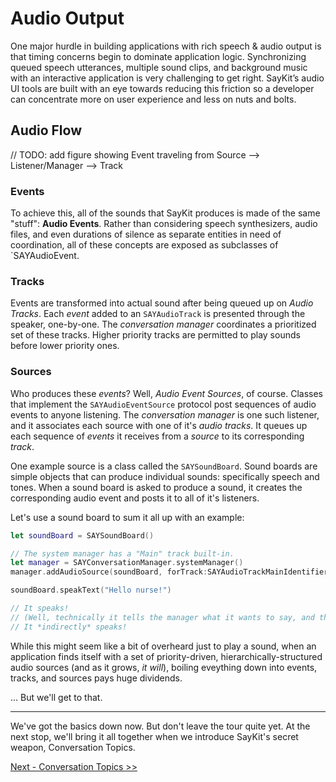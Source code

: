 # Audio Output

One major hurdle in building applications with rich speech & audio output is that timing concerns begin to dominate application logic. Synchronizing queued speech utterances, multiple sound clips, and background music with an interactive application is very challenging to get right. SayKit’s audio UI tools are built with an eye towards reducing this friction so a developer can concentrate more on user experience and less on nuts and bolts. 

## Audio Flow

// TODO: add figure showing Event traveling from Source --> Listener/Manager --> Track

### Events

To achieve this, all of the sounds that SayKit produces is made of the same "stuff": **Audio Events**. Rather than considering speech synthesizers, audio files, and even durations of silence as separate entities in need of coordination, all of these concepts are exposed as subclasses of `SAYAudioEvent.

### Tracks
Events are transformed into actual sound after being queued up on *Audio Tracks*. Each *event* added to an `SAYAudioTrack` is presented through the speaker, one-by-one. The *conversation manager* coordinates a prioritized set of these tracks. Higher priority tracks are permitted to play sounds before lower priority ones.

### Sources

Who produces these *events*? Well, *Audio Event Sources*, of course. Classes that implement the `SAYAudioEventSource` protocol post sequences of audio events to anyone listening. The *conversation manager* is one such listener, and it associates each source with one of it's *audio tracks*. It queues up each sequence of *events* it receives from a *source* to its corresponding *track*.

One example source is a class called the `SAYSoundBoard`. Sound boards are simple objects that can produce individual sounds: specifically speech and tones. When a sound board is asked to produce a sound, it creates the corresponding audio event and posts it to all of it's listeners.

Let's use a sound board to sum it all up with an example:

````swift
let soundBoard = SAYSoundBoard()	

// The system manager has a "Main" track built-in.
let manager = SAYConversationManager.systemManager()
manager.addAudioSource(soundBoard, forTrack:SAYAudioTrackMainIdentifier)	

soundBoard.speakText("Hello nurse!")	

// It speaks! 
// (Well, technically it tells the manager what it wants to say, and the manager queues it up.) 
// It *indirectly* speaks!
````

While this might seem like a bit of overheard just to play a sound, when an application finds itself with a set of priority-driven, hierarchically-structured audio sources (and as it grows, *it will*), boiling eveything down into events, tracks, and sources pays huge dividends.

... But we'll get to that.

---

We've got the basics down now. But don't leave the tour quite yet. At the next stop, we'll bring it all together when we introduce SayKit's secret weapon, Conversation Topics.

[Next - Conversation Topics >>](./05-audio-output.md)
